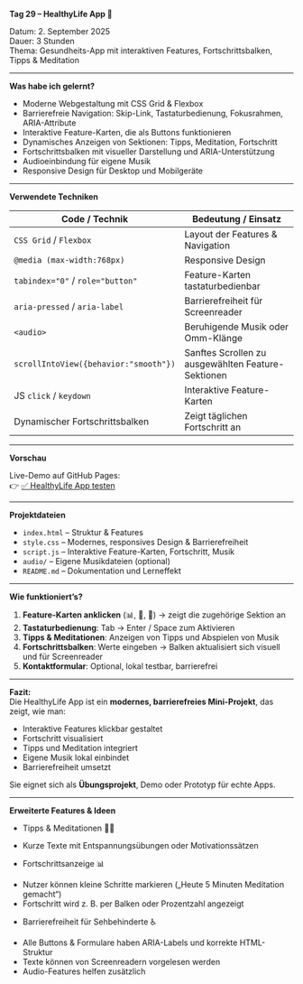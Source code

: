 **Tag 29 – HealthyLife App 🌱**

Datum: 2. September 2025    
Dauer: 3 Stunden  
Thema: Gesundheits-App mit interaktiven Features, Fortschrittsbalken, Tipps & Meditation

---

**Was habe ich gelernt?**

- Moderne Webgestaltung mit CSS Grid & Flexbox  
- Barrierefreie Navigation: Skip-Link, Tastaturbedienung, Fokusrahmen, ARIA-Attribute  
- Interaktive Feature-Karten, die als Buttons funktionieren  
- Dynamisches Anzeigen von Sektionen: Tipps, Meditation, Fortschritt  
- Fortschrittsbalken mit visueller Darstellung und ARIA-Unterstützung  
- Audioeinbindung für eigene Musik  
- Responsive Design für Desktop und Mobilgeräte

---

**Verwendete Techniken**

| Code / Technik                          | Bedeutung / Einsatz                                     |
|----------------------------------------|--------------------------------------------------------|
| `CSS Grid` / `Flexbox`                  | Layout der Features & Navigation                       |
| `@media (max-width:768px)`             | Responsive Design                                      |
| `tabindex="0"` / `role="button"`       | Feature-Karten tastaturbedienbar                      |
| `aria-pressed` / `aria-label`          | Barrierefreiheit für Screenreader                      |
| `<audio>`                               | Beruhigende Musik oder Omm-Klänge                     |
| `scrollIntoView({behavior:"smooth"})`  | Sanftes Scrollen zu ausgewählten Feature-Sektionen    |
| JS `click` / `keydown`                  | Interaktive Feature-Karten                             |
| Dynamischer Fortschrittsbalken         | Zeigt täglichen Fortschritt an                         |

---

**Vorschau**

Live-Demo auf GitHub Pages:  
👉 [✅ HealthyLife App testen](https://sugu4.github.io/100-days-of-code/Day29/)

---

**Projektdateien**

- `index.html` – Struktur & Features  
- `style.css` – Modernes, responsives Design & Barrierefreiheit  
- `script.js` – Interaktive Feature-Karten, Fortschritt, Musik  
- `audio/` – Eigene Musikdateien (optional)  
- `README.md` – Dokumentation und Lerneffekt  

---

**Wie funktioniert’s?**

1. **Feature-Karten anklicken** (📊, 🥗, 🧘) → zeigt die zugehörige Sektion an  
2. **Tastaturbedienung**: Tab → Enter / Space zum Aktivieren  
3. **Tipps & Meditationen**: Anzeigen von Tipps und Abspielen von Musik  
4. **Fortschrittsbalken**: Werte eingeben → Balken aktualisiert sich visuell und für Screenreader  
5. **Kontaktformular**: Optional, lokal testbar, barrierefrei  

---

**Fazit:**  
Die HealthyLife App ist ein **modernes, barrierefreies Mini-Projekt**, das zeigt, wie man:

- Interaktive Features klickbar gestaltet  
- Fortschritt visualisiert  
- Tipps und Meditation integriert  
- Eigene Musik lokal einbindet  
- Barrierefreiheit umsetzt  

Sie eignet sich als **Übungsprojekt**, Demo oder Prototyp für echte Apps.

---

**Erweiterte Features & Ideen**

- Tipps & Meditationen 🧘‍♂️
* Kurze Texte mit Entspannungsübungen oder Motivationssätzen  
- Fortschrittsanzeige 📊
* Nutzer können kleine Schritte markieren („Heute 5 Minuten Meditation gemacht“)  
* Fortschritt wird z. B. per Balken oder Prozentzahl angezeigt  
- Barrierefreiheit für Sehbehinderte ♿
* Alle Buttons & Formulare haben ARIA-Labels und korrekte HTML-Struktur  
* Texte können von Screenreadern vorgelesen werden  
* Audio-Features helfen zusätzlich
